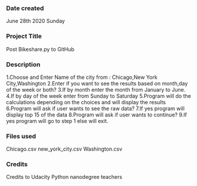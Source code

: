 ### Date created

June 28th 2020 Sunday
### Project Title
Post Bikeshare.py to GitHub

### Description
1.Choose and Enter Name of the city from : Chicago,New York City,Washington
2.Enter if you want to see the results based on month,day of the week or both?
3.If by month enter the month from January to June.
4.If by day of the week enter from Sunday to Saturday
5.Program will do the calculations depending on the choices and
will display the results
6.Program will ask if user wants to see the raw data?
7.If yes program will display top 15 of the data
8.Program will ask if user wants to continue?
9.If yes program will go to step 1 else will exit.


### Files used
Chicago.csv
new_york_city.csv
Washington.csv

### Credits
Credits to Udacity Python nanodegree teachers
